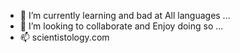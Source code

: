 
- 🌱 I’m currently learning and bad at All languages ...
- 💞️ I’m looking to collaborate and Enjoy doing so ...
- 📫 scientistology.com

